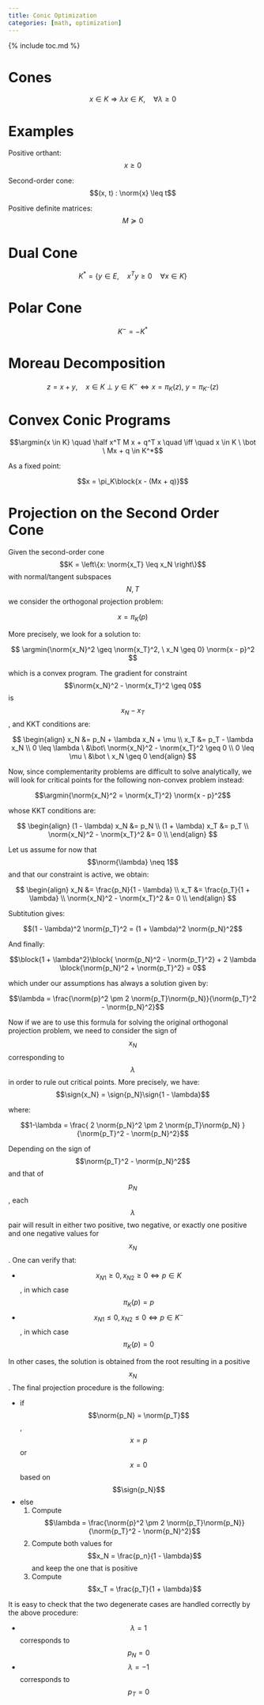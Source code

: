 ```yaml
---
title: Conic Optimization
categories: [math, optimization]
---
```



{% include toc.md %}


# Cones

$$x\in K \Rightarrow \lambda x \in K, \quad \forall \lambda \geq 0$$

# Examples

Positive orthant: $$x \geq 0$$

Second-order cone: $$(x, t) : \norm{x} \leq t$$

Positive definite matrices: $$M \succeq 0$$



# Dual Cone

$$K^* = \left\{ y \in E, \quad x^Ty \geq 0 \quad \forall x \in K\right\}$$

# Polar Cone
$$K^- = -K^*$$

# Moreau Decomposition

$$ z = x + y, \quad x \in K \  \bot \  y \in K^- \iff x = \pi_K(z),\ y = \pi_{K^-}(z)$$

# Convex Conic Programs

$$\argmin{x \in K} \quad \half x^T M x + q^T x \quad \iff \quad x \in K \ \bot \  Mx + q \in K^*$$ 

As a fixed point: 

$$x = \pi_K\block{x - (Mx + q)}$$

# Projection on the Second Order Cone

Given the second-order cone $$K = \left\{x: \norm{x_T} \leq x_N
\right\}$$ with normal/tangent subspaces $$N, T$$ we consider the
orthogonal projection problem:

$$x = \pi_K(p)$$

More precisely, we look for a solution to:

$$ \argmin{\norm{x_N}^2 \geq \norm{x_T}^2, \ x_N \geq 0}  \norm{x - p}^2 $$

which is a convex program. The gradient for constraint
$$\norm{x_N}^2 - \norm{x_T}^2 \geq 0$$ is $$x_N - x_T$$, and KKT conditions are:

$$ 
\begin{align}
x_N &= p_N + \lambda x_N + \mu \\
x_T &= p_T - \lambda x_N  \\
0 \leq \lambda \ &\bot\  \norm{x_N}^2 - \norm{x_T}^2 \geq 0 \\
0 \leq \mu \ &\bot \  x_N \geq 0
\end{align}
$$

Now, since complementarity problems are difficult to solve
analytically, we will look for critical points for the following
non-convex problem instead:

$$\argmin{\norm{x_N}^2 = \norm{x_T}^2}  \norm{x - p}^2$$

whose KKT conditions are:

$$ 
\begin{align}
(1 - \lambda) x_N &= p_N \\
(1 + \lambda) x_T &= p_T   \\
\norm{x_N}^2 - \norm{x_T}^2 &= 0 \\
\end{align}
$$

Let us assume for now that $$\norm{\lambda} \neq 1$$ and that our
constraint is active, we obtain:

$$ 
\begin{align}
x_N &= \frac{p_N}{1 - \lambda} \\
x_T &= \frac{p_T}{1 + \lambda}  \\
\norm{x_N}^2 - \norm{x_T}^2 &= 0 \\
\end{align}
$$

Subtitution gives:

$$(1 - \lambda)^2 \norm{p_T}^2 = (1 + \lambda)^2 \norm{p_N}^2$$

And finally:

$$\block{1 + \lambda^2}\block{ \norm{p_N}^2 - \norm{p_T}^2} + 2
\lambda \block{\norm{p_N}^2 + \norm{p_T}^2} = 0$$

which under our assumptions has always a solution given by:

$$\lambda = \frac{\norm{p}^2 \pm 2
\norm{p_T}\norm{p_N}}{\norm{p_T}^2 - \norm{p_N}^2}$$

Now if we are to use this formula for solving the original orthogonal
projection problem, we need to consider the sign of $$x_N$$
corresponding to $$\lambda$$ in order to rule out critical
points. More precisely, we have: $$\sign{x_N} = \sign{p_N}\sign{1 -
\lambda}$$

where:

$$1-\lambda = \frac{ 2 \norm{p_N}^2 \pm 2 \norm{p_T}\norm{p_N} } {\norm{p_T}^2 - \norm{p_N}^2}$$

Depending on the sign of $$\norm{p_T}^2 - \norm{p_N}^2$$ and that of
$$p_N$$, each $$\lambda$$ pair will result in either two positive, two
negative, or exactly one positive and one negative values for
$$x_N$$. One can verify that:

- $$x_{N1} \geq 0, x_{N2} \geq 0 \iff p \in K$$, in which case $$\pi_K(p) = p$$ 
- $$x_{N1} \leq 0, x_{N2} \leq 0 \iff p \in K^-$$, in which case $$\pi_K(p) = 0$$ 

In other cases, the solution is obtained from the root resulting in a
positive $$x_N$$. The final projection procedure is the following:

- if $$\norm{p_N} = \norm{p_T}$$, $$x = p$$ or $$x = 0$$ based on $$\sign{p_N}$$
- else 
  1. Compute $$\lambda = \frac{\norm{p}^2 \pm 2 \norm{p_T}\norm{p_N}}{\norm{p_T}^2 - \norm{p_N}^2}$$
  2. Compute both values for $$x_N = \frac{p_n}{1 - \lambda}$$ and keep the one that is positive
  3. Compute $$x_T = \frac{p_T}{1 + \lambda}$$
  
It is easy to check that the two degenerate cases are handled
correctly by the above procedure:

- $$\lambda = 1$$ corresponds to $$p_N = 0$$
- $$\lambda = -1$$ corresponds to $$p_T = 0$$


